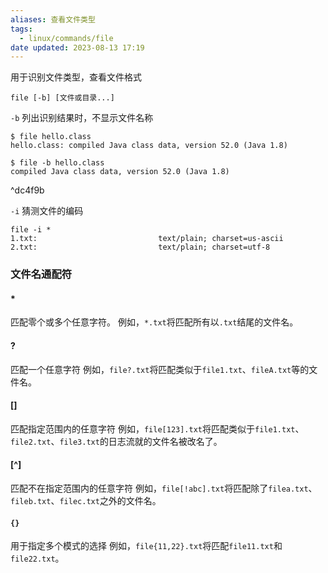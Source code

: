 ```yaml
---
aliases: 查看文件类型
tags:
  - linux/commands/file
date updated: 2023-08-13 17:19
---
```


用于识别文件类型，查看文件格式

```shell
file [-b] [文件或目录...]
```

`-b` 列出识别结果时，不显示文件名称

```shell
$ file hello.class
hello.class: compiled Java class data, version 52.0 (Java 1.8)

$ file -b hello.class
compiled Java class data, version 52.0 (Java 1.8)
```

^dc4f9b

`-i` 猜测文件的编码

```shell
file -i *
1.txt:                           text/plain; charset=us-ascii
2.txt:                           text/plain; charset=utf-8
```

### 文件名通配符

#### *

匹配零个或多个任意字符。
例如，`*.txt`将匹配所有以`.txt`结尾的文件名。

#### ?

匹配一个任意字符
例如，`file?.txt`将匹配类似于`file1.txt`、`fileA.txt`等的文件名。

#### []

匹配指定范围内的任意字符
例如，`file[123].txt`将匹配类似于`file1.txt`、`file2.txt`、`file3.txt`的日志流就的文件名被改名了。

#### [^]

匹配不在指定范围内的任意字符
例如，`file[!abc].txt`将匹配除了`filea.txt`、`fileb.txt`、`filec.txt`之外的文件名。

#### `{}`

用于指定多个模式的选择
例如，`file{11,22}.txt`将匹配`file11.txt`和`file22.txt`。
